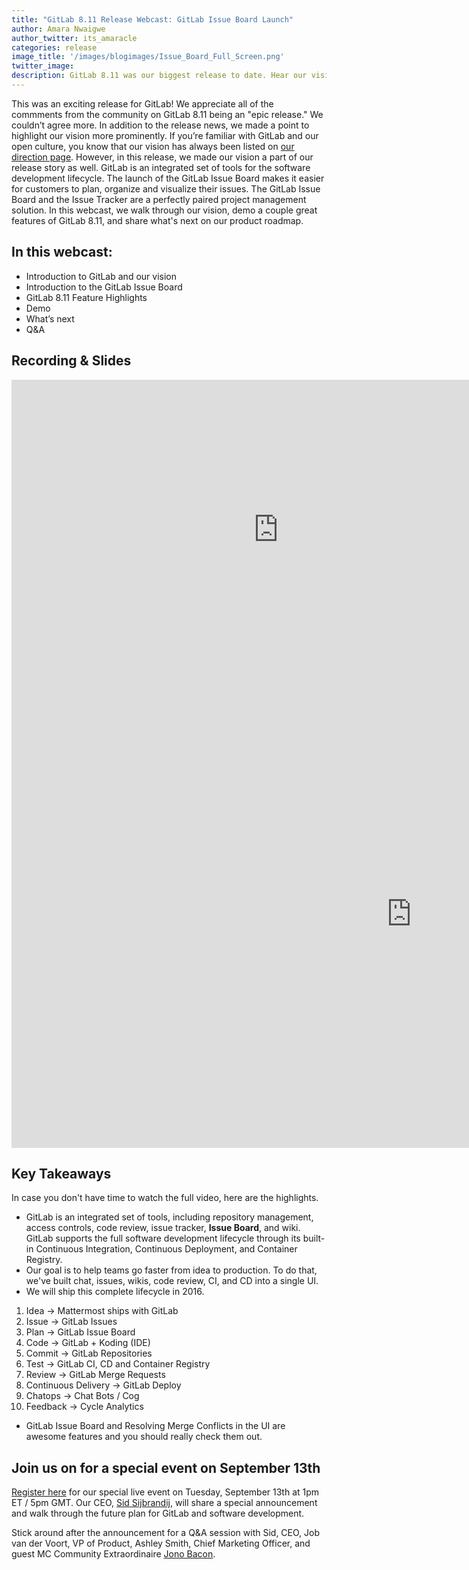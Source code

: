 ```yaml
---
title: "GitLab 8.11 Release Webcast: GitLab Issue Board Launch"
author: Amara Nwaigwe
author_twitter: its_amaracle 
categories: release
image_title: '/images/blogimages/Issue_Board_Full_Screen.png'
twitter_image: 
description: GitLab 8.11 was our biggest release to date. Hear our vision and watch a demo. 
---
```


This was an exciting release for GitLab! We appreciate all of the commments from the community
on GitLab 8.11 being an "epic release." We couldn’t agree more. In addition to the release news, 
we made a point to highlight our vision more prominently. If you’re familiar with GitLab and 
our open culture, you know that our vision has always been listed on [our direction page][gitlab-vision]. However, in this 
release, we made our vision a part of our release story as well. GitLab is an integrated set of tools for 
the software development lifecycle. The launch of the GitLab Issue Board makes it easier for customers to 
plan, organize and visualize their issues. The GitLab Issue Board and the Issue Tracker are a perfectly 
paired project management solution. In this webcast, we walk through our vision, demo a couple great 
features of GitLab 8.11, and share what's next on our product roadmap. 

<!-- more -->

## In this webcast: 

* Introduction to GitLab and our vision
* Introduction to the GitLab Issue Board
* GitLab 8.11 Feature Highlights 
* Demo
* What’s next 
* Q&A

## Recording & Slides

<iframe width="853" height="480" src="https://www.youtube.com/embed/Ho-9sPthILc" frameborder="0" allowfullscreen></iframe>

<br>

<iframe src="https://docs.google.com/presentation/d/11geSLSj4eEaY9PMK_1OUXy7N3kTh1k_J58WTJL4sjjc/embed?start=false&loop=false&delayms=3000" frameborder="0" width="1280" height="749" allowfullscreen="true" mozallowfullscreen="true" webkitallowfullscreen="true"></iframe>

## Key Takeaways

In case you don't have time to watch the full video, here are the highlights. 

* GitLab is an integrated set of tools, including repository management, access controls, code review, issue tracker, **Issue Board**, and wiki. GitLab supports the full software development lifecycle through its built-in Continuous Integration, Continuous Deployment, and Container Registry. 
* Our goal is to help teams go faster from idea to production. To do that, we've built chat, issues, wikis, code review, CI, and CD into a single UI. 
* We will ship this complete lifecycle in 2016.
 1. Idea → Mattermost ships with GitLab
 2. Issue → GitLab Issues 
 3. Plan → GitLab Issue Board
 4. Code → GitLab + Koding (IDE)
 5. Commit → GitLab Repositories 
 6. Test → GitLab CI, CD and Container Registry
 7. Review → GitLab Merge Requests
 8. Continuous Delivery → GitLab Deploy 
 9. Chatops → Chat Bots / Cog
 10. Feedback → Cycle Analytics
* GitLab Issue Board and Resolving Merge Conflicts in the UI are awesome features and you should really check them out. 

## Join us on for a special event on September 13th

[Register here][event-page] for our special live event on Tuesday, September 13th at 1pm ET / 5pm GMT.
Our CEO, [Sid Sijbrandij][Sid Sijbrandij], will share a special announcement and walk through the
future plan for GitLab and software development. 

Stick around after the announcement for a Q&A session with Sid, CEO, Job van der Voort, 
VP of Product, Ashley Smith, Chief Marketing Officer, and guest MC Community Extraordinaire [Jono Bacon][jono-twitter]. 

<!-- identifiers -->

[gitlab-vision]: https://about.gitlab.com/direction/#vision
[Sid Sijbrandij]: https://twitter.com/sytses
[jono-twitter]: https://twitter.com/jonobacon
[event-page]: https://Page.gitlab.com/20160913_UnveilingMasterPlan_landingpage.html